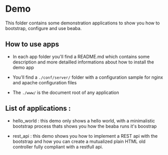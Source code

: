 # Demo

This folder contains some demonstration applications to show you how to
bootstrap, configure and use beaba.

## How to use apps

- In each app folder you'll find a README.md which contains some description
and more detailled informations about how to install the demo app

- You'll find a `./conf/server/` folder with a configuration sample for nginx and
apache configuration files

- The `./www/` is the document root of any application

## List of applications :

- hello_world : this demo only shows a hello world, with a minimalistic 
bootstrap process thats shows you how the beaba runs it's boostrap

- rest_api : this demo shows you how to implement a REST api with the bootstrap
and how you can create a mutualized plain HTML old controller fully compliant 
with a restfull api.